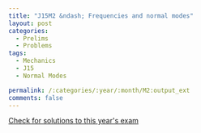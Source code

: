 ```yaml
---
title: "J15M2 &ndash; Frequencies and normal modes"
layout: post
categories:
  - Prelims
  - Problems
tags:
  - Mechanics
  - J15
  - Normal Modes

permalink: /:categories/:year/:month/M2:output_ext
comments: false
---
```

<object data="2015J2M.pdf" type="application/pdf" width="100%" height="500"></object>
<div class="message"><a href='https://princetonprelim.com/prelim/34/'>Check for solutions to this year's exam</a></div>